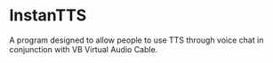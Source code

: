 # InstanTTS
A program designed to allow people to use TTS through voice chat in conjunction with VB Virtual Audio Cable.
